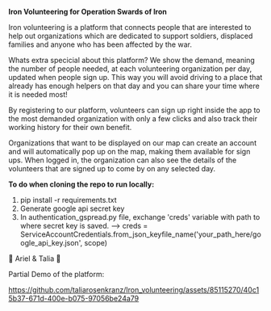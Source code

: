 **Iron Volunteering for Operation Swards of Iron** 

Iron volunteering is a platform that connects people that are interested to help out organizations which are dedicated to support soldiers, displaced families and anyone who has been affected by the war.

Whats extra specicial about this platform? We show the demand, meaning the number of people needed, at each volunteering organization per day, updated when people sign up. This way you will avoid driving to a place that already has enough helpers on that day and you can share your time where it is needed most!

By registering to our platform, volunteers can sign up right inside the app to the most demanded organization with only a few clicks and also track their working history for their own benefit.

Organizations that want to be displayed on our map can create an account and will automatically pop up on the map, making them available for sign ups. When logged in, the organization can also see the details of the volunteers that are signed up to come by on any selected day.


**To do when cloning the repo to run locally:**
1. pip install -r requirements.txt
2. Generate google api secret key 
3. In authentication_gspread.py file, exchange 'creds' variable with path to where secret key is saved. 
--> creds = ServiceAccountCredentials.from_json_keyfile_name('your_path_here/google_api_key.json', scope)


 💙 Ariel & Talia  🤍

Partial Demo of the platform:

https://github.com/taliarosenkranz/Iron_volunteering/assets/85115270/40c15b37-671d-400e-b075-97056be24a79

